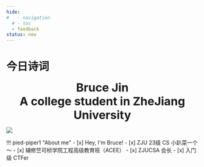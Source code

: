 ```yaml
---
hide:
#   - navigation
  # - toc
  - feedback
status: new
---
```

<center> 
<script src="https://sdk.jinrishici.com/v2/browser/jinrishici.js" charset="utf-8"></script>
</center>  


# <span id="jinrishici-sentence">今日诗词</span>

<script src="https://cdn.jsdelivr.net/npm/@fancyapps/ui@5.0/dist/fancybox/fancybox.umd.js"></script>
<link
  rel="stylesheet"
  href="https://cdn.jsdelivr.net/npm/@fancyapps/ui@5.0/dist/fancybox/fancybox.css"
/>

<p style="text-align: center; margin: 0px;" markdown>
  <p style="text-align: center; font-size: 30px; margin: 0px;"><strong>Bruce Jin</strong></p>
  <p style="text-align: center; font-size: 30px; margin: 0px;"><strong>A college student in ZheJiang University</strong></p>
</p>

<img src="https://pic1.imgdb.cn/item/68bbc52958cb8da5c8827d3a.jpg" style="width: auto; height:auto">

!!! pied-piper1 "About me"
    - [x] Hey, I'm Bruce!
    - [x] ZJU 23级 CS 小趴菜一个～
    - [x] 辅修竺可桢学院工程高级教育班（ACEE）
    - [x] ZJUCSA 会长
    - [x] 入门级 CTFer